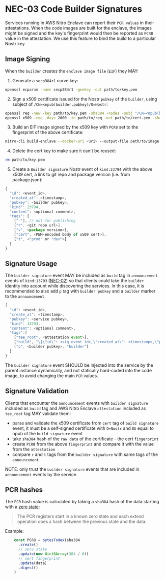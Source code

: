 # NEC-03 Code Builder Signatures

Services running in AWS Nitro Enclave can report their `PCR values` in their attestations. When the code images are built for the enclave, the images might be signed and the key's fingerprint would then be reported as `PCR8` value in the attestation. We use this feature to bind the build to a particular Nostr key.

## Image Signing

When the `builder` creates the `enclave image file` (`EIF`) they MAY:

1. Generate a `secp384r1` curve key:
```bash
openssl ecparam -name secp384r1 -genkey -out path/to/key.pem
```

2. Sign a x509 certificate issued for the Nostr `pubkey` of the `builder`, using subject of `/CN=<npub(builder.pubkey)/O=Nostr`:
```bash
openssl req -new -key path/to/key.pem -sha384 -nodes -subj "/CN=<npub(builder.pubkey)/O=Nostr" -out path/to/req
openssl x509 -req -days 2000 -in path/to/req -out path/to/cert.pem -sha384 -signkey path/to/key.pem
```

3. Build an EIF image signed by the x509 key with `PCR8` set to the fingerprint of the above certificate:
```bash
nitro-cli build-enclave --docker-uri <uri> --output-file path/to/image.eif --private-key path/to/key.pem --signing-certificate path/to/cert.pem
```

4. Delete the cert key to make sure it can't be reused:
```bash
rm path/to/key.pem
```

5. Create a `Builder signature` Nostr event of `kind:23794` with the above x509 cert, a link to git repo and package version (i.e. from package.json):
```js
{
  "id": <event_id>,
  "created_at": <timestamp>,
  "pubkey": <builder pubkey>,
  "kind": 23794,
  "content": <optional comment>,
  "tags": [
    ["-"], // not for publishing
    ["r", <git repo url>],
    ["v", <package version>],
    ["cert", <PEM-encoded body of x509 cert>],
    ["t", <"prod" or "dev">]
  ]
}
```

## Signature Usage

The `builder signature` event MAY be included as `build` tag in `announcement` events of `kind:13793` ([NEC-02](./02.md)) so that clients could take the `builder` identity into account while discovering the services. In this case, it is recommended to also add `p` tag with `builder pubkey` and a `builder` marker to the `announcement`.

```js
{
  "id": <event_id>,
  "create_at": <timestamp>,
  "pubkey": <service pubkey>,
  "kind": 13793,
  "content": <optional comment>,
  "tags":[
    ["tee_root", <attestation event>],
    ["build", "\{\"id\": <sig event id>,\"created_at\": <timestamp>,\"pubkey\": <builder pubkey>,\"kind\": 23794,\"content\": <optional comment>,\"tags\": \[\[\"cert\", <x509 cert>\],\[\"r\",<repo url>\]\]\}"],
    ["p", <builder pubkey>, "builder"]
  ]
}
```

The `builder signature` event SHOULD be injected into the service by the parent instance dynamically, and not statically hard-coded into the code image, to avoid changing the main `PCR` values.

## Signature Validation

Clients that encounter the `announcement` events with `builder signature` included as `build` tag and AWS Nitro Enclave `attestation` included as `tee_root` tag MAY validate them:
- parse and validate the x509 certificate from `cert` tag of `build signature` event, it must be a self-signed certificate with `O=Nostr` and `OU` equal to npub of the `build signature` event
- take `sha384` hash of the `raw data` of the certificate - the cert `fingerprint`
- create `PCR8` from the above `fingerprint` and compare it with the value from the `attestation`
- compare `r` and `t` tags from the `builder signature` with same tags of the `announcement`

NOTE: only trust the `builder signature` events that are included in `announcement` events by the service.

## PCR hashes

The `PCR` hash value is calculated by taking a `sha384` hash of the data starting with a [zero state](https://github.com/aws/aws-nitro-enclaves-cli/issues/446#issuecomment-1460766038):

> The PCR registers start in a known zero state and each extend operation does a hash between the previous state and the data.

Example:
```js
    const PCR8 = bytesToHex(sha384
      .create()
      // zero state
      .update(new Uint8Array(384 / 8))
      // cert fingerprint
      .update(data)
      .digest()
    )
```